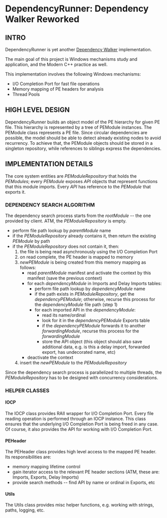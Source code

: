 # DependencyRunner: Dependency Walker Reworked
## INTRO
DependencyRunner is yet another [Dependency Walker](http://www.dependencywalker.com/) implementation. 

The main goal of this project is Windows mechanisms study and application, and the Modern C++ practice as well. 

This implementation involves the following Windows mechanisms:

* I/O Completion Port for fast file operations
* Memory mapping of PE headers for analysis
* Thread Pools

## HIGH LEVEL DESIGN
DependencyRunner builds an object model of the PE hierarchy for given PE file. This hierarchy is represented by a tree of PEModule instances.
The PEModule class represents a PE file. Since circular dependencies are possible, the model should be able to detect already existing nodes to avoid recurrency. 
To achieve that, the PEModule objects should be stored in a singleton repository, while references to siblings express the dependencies.

## IMPLEMENTATION DETAILS
The core system entities are _PEModuleRepository_ that holds the _PEModules_; every _PEModule_ exposes _API_ objects that represent functions that this module imports.
Every _API_ has reference to the _PEModule_ that exports it.

### DEPENDENCY SEARCH ALGORITHM
The dependency search process starts from the _rootModule_ -- the one provided by client. ATM, the _PEModuleRepository_ is empty.

* perform file path lookup by _parentModule_ name
* if the _PEModuleRepository_ already contains it, then return the existing _PEModule_ by path
* if the _PEModuleRepository_ does not contain it, then:
	1. the file is being read asynchronously using the I/O Completion Port
	2. on read complete, the PE header is mapped to memory
	3. _newPEModule_ is being created from this memory mapping as follows: 
		* read _parentModule_ manifest and activate the context by this manifest (save the previous context)
		* for each _dependencyModule_ in Imports and Delay Imports tables:
			* perform file path lookup by _dependencyModule_ name
			* if the path exists in _PEModuleRepository_, get the _dependencyPEModule_; otherwise, recurse this process for the _dependencyModule_ file path (step 1)
			* for each imported API in the _dependencyModule_:
				* read its name/ordinal
				* look for it in the _dependencyPEModule_ Exports table
				* if the _dependencyPEModule_ forwards it to another _forwardingModule_, recurse this process for the _forwardingModule_
				* store the API object (this object should also save additional data, e.g. is this a delay import, forwarded export, has undecorated name, etc)
		* deactivate the context
	4. insert the _newPEModule_ to the _PEModuleRepository_

Since the dependency search process is parallelized to multiple threads, the _PEModuleRepository_ has to be designed with concurrency considerations.

### HELPER CLASSES
#### IOCP
The IOCP class provides RAII wrapper for I/O Completion Port. Every file reading operation is performed through an IOCP instance.
This class ensures that the underlying I/O Completion Port is being freed in any case. Of course, it also provides the API for working with I/O Completion Port.

#### PEHeader
The PEHeader class provides high level access to the mapped PE header. Its responsibilities are:

* memory mapping lifetime control
* gain iterator access to the relevant PE header sections (ATM, these are: Imports, Exports, Delay Imports)
* provide search methods -- find API by name or ordinal in Exports, etc

#### Utils
The Utils class provides misc helper functions, e.g. working with strings, paths, logging, etc.
